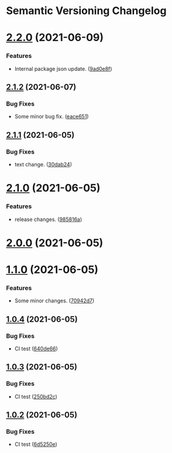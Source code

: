 # Semantic Versioning Changelog

# [2.2.0](https://github.com/abhisheksinghrana/angularDevOps/compare/v2.1.2...v2.2.0) (2021-06-09)


### Features

* Internal package json update. ([9ad0e8f](https://github.com/abhisheksinghrana/angularDevOps/commit/9ad0e8f37b861d392410b318a4ee679490d32ab8))

## [2.1.2](https://github.com/abhisheksinghrana/angularDevOps/compare/v2.1.1...v2.1.2) (2021-06-07)


### Bug Fixes

* Some minor bug fix. ([eace651](https://github.com/abhisheksinghrana/angularDevOps/commit/eace6515f909e81a231b246dd2f62bbda9714503))

## [2.1.1](https://github.com/abhisheksinghrana/angularDevOps/compare/v2.1.0...v2.1.1) (2021-06-05)


### Bug Fixes

* text change. ([30dab24](https://github.com/abhisheksinghrana/angularDevOps/commit/30dab24238fed0d1f5e0580e8fee8dd5ea7c0a39))

# [2.1.0](https://github.com/abhisheksinghrana/angularDevOps/compare/v2.0.0...v2.1.0) (2021-06-05)


### Features

* release changes. ([985816a](https://github.com/abhisheksinghrana/angularDevOps/commit/985816a4dfde0bb6d0377b78ee55cd329ab8b938))

# [2.0.0](https://github.com/abhisheksinghrana/angularDevOps/compare/v1.1.0...v2.0.0) (2021-06-05)

# [1.1.0](https://github.com/abhisheksinghrana/angularDevOps/compare/v1.0.4...v1.1.0) (2021-06-05)


### Features

* Some minor changes. ([70942d7](https://github.com/abhisheksinghrana/angularDevOps/commit/70942d79d215b2dd747d4f30cc719cc044001faa))

## [1.0.4](https://github.com/abhisheksinghrana/angularDevOps/compare/v1.0.3...v1.0.4) (2021-06-05)


### Bug Fixes

* CI test ([640de66](https://github.com/abhisheksinghrana/angularDevOps/commit/640de664e84a587ae963e86f26a6e356985e8244))

## [1.0.3](https://github.com/abhisheksinghrana/angularDevOps/compare/v1.0.2...v1.0.3) (2021-06-05)


### Bug Fixes

* CI test ([250bd2c](https://github.com/abhisheksinghrana/angularDevOps/commit/250bd2c8f0c9852278f16c812ef1e19f6ece962d))

## [1.0.2](https://github.com/abhisheksinghrana/angularDevOps/compare/v1.0.1...v1.0.2) (2021-06-05)


### Bug Fixes

* CI test ([6d5250e](https://github.com/abhisheksinghrana/angularDevOps/commit/6d5250e8351d22ebdf1aa3d765cfc4bb88a4c6f0))

